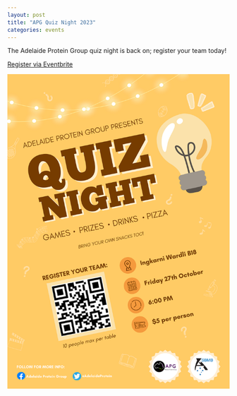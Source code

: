 ```yaml
---
layout: post
title: "APG Quiz Night 2023"
categories: events
---
```


The Adelaide Protein Group quiz night is back on; register your team today!

[Register via Eventbrite](https://www.eventbrite.com.au/e/apg-quiz-night-2023-tickets-717574794527)

![](/assets/images/2023_quiznight.png)

